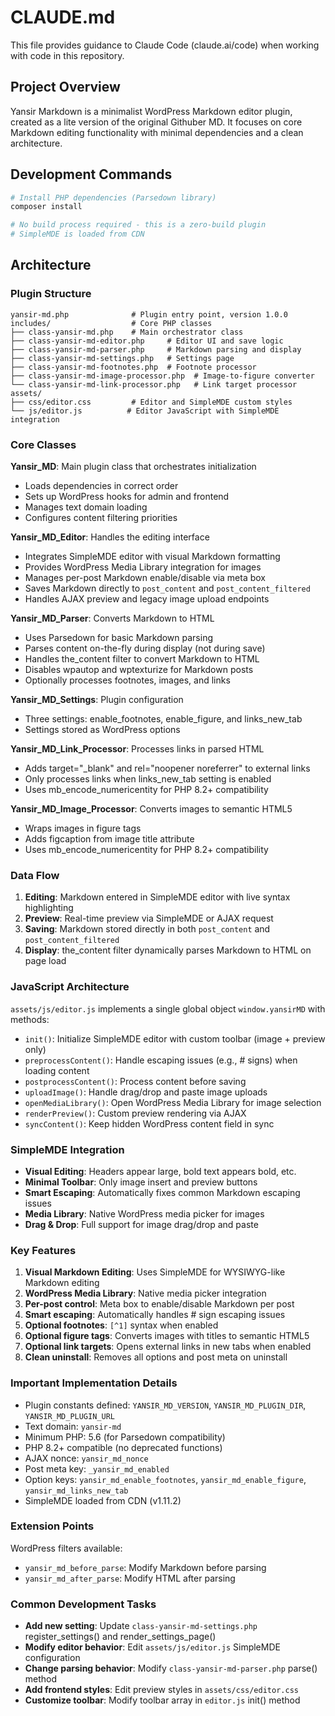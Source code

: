 # CLAUDE.md

This file provides guidance to Claude Code (claude.ai/code) when working with code in this repository.

## Project Overview

Yansir Markdown is a minimalist WordPress Markdown editor plugin, created as a lite version of the original Githuber MD. It focuses on core Markdown editing functionality with minimal dependencies and a clean architecture.

## Development Commands

```bash
# Install PHP dependencies (Parsedown library)
composer install

# No build process required - this is a zero-build plugin
# SimpleMDE is loaded from CDN
```

## Architecture

### Plugin Structure
```
yansir-md.php              # Plugin entry point, version 1.0.0
includes/                  # Core PHP classes
├── class-yansir-md.php    # Main orchestrator class
├── class-yansir-md-editor.php     # Editor UI and save logic
├── class-yansir-md-parser.php     # Markdown parsing and display
├── class-yansir-md-settings.php   # Settings page
├── class-yansir-md-footnotes.php  # Footnote processor
├── class-yansir-md-image-processor.php  # Image-to-figure converter
└── class-yansir-md-link-processor.php   # Link target processor
assets/
├── css/editor.css         # Editor and SimpleMDE custom styles
└── js/editor.js          # Editor JavaScript with SimpleMDE integration
```

### Core Classes

**Yansir_MD**: Main plugin class that orchestrates initialization
- Loads dependencies in correct order
- Sets up WordPress hooks for admin and frontend
- Manages text domain loading
- Configures content filtering priorities

**Yansir_MD_Editor**: Handles the editing interface
- Integrates SimpleMDE editor with visual Markdown formatting
- Provides WordPress Media Library integration for images
- Manages per-post Markdown enable/disable via meta box
- Saves Markdown directly to `post_content` and `post_content_filtered`
- Handles AJAX preview and legacy image upload endpoints

**Yansir_MD_Parser**: Converts Markdown to HTML
- Uses Parsedown for basic Markdown parsing
- Parses content on-the-fly during display (not during save)
- Handles the_content filter to convert Markdown to HTML
- Disables wpautop and wptexturize for Markdown posts
- Optionally processes footnotes, images, and links

**Yansir_MD_Settings**: Plugin configuration
- Three settings: enable_footnotes, enable_figure, and links_new_tab
- Settings stored as WordPress options

**Yansir_MD_Link_Processor**: Processes links in parsed HTML
- Adds target="_blank" and rel="noopener noreferrer" to external links
- Only processes links when links_new_tab setting is enabled
- Uses mb_encode_numericentity for PHP 8.2+ compatibility

**Yansir_MD_Image_Processor**: Converts images to semantic HTML5
- Wraps images in figure tags
- Adds figcaption from image title attribute
- Uses mb_encode_numericentity for PHP 8.2+ compatibility

### Data Flow

1. **Editing**: Markdown entered in SimpleMDE editor with live syntax highlighting
2. **Preview**: Real-time preview via SimpleMDE or AJAX request
3. **Saving**: Markdown stored directly in both `post_content` and `post_content_filtered`
4. **Display**: the_content filter dynamically parses Markdown to HTML on page load

### JavaScript Architecture

`assets/js/editor.js` implements a single global object `window.yansirMD` with methods:
- `init()`: Initialize SimpleMDE editor with custom toolbar (image + preview only)
- `preprocessContent()`: Handle escaping issues (e.g., # signs) when loading content
- `postprocessContent()`: Process content before saving
- `uploadImage()`: Handle drag/drop and paste image uploads
- `openMediaLibrary()`: Open WordPress Media Library for image selection
- `renderPreview()`: Custom preview rendering via AJAX
- `syncContent()`: Keep hidden WordPress content field in sync

### SimpleMDE Integration

- **Visual Editing**: Headers appear large, bold text appears bold, etc.
- **Minimal Toolbar**: Only image insert and preview buttons
- **Smart Escaping**: Automatically fixes common Markdown escaping issues
- **Media Library**: Native WordPress media picker for images
- **Drag & Drop**: Full support for image drag/drop and paste

### Key Features

1. **Visual Markdown Editing**: Uses SimpleMDE for WYSIWYG-like Markdown editing
2. **WordPress Media Library**: Native media picker integration
3. **Per-post control**: Meta box to enable/disable Markdown per post
4. **Smart escaping**: Automatically handles # sign escaping issues
5. **Optional footnotes**: `[^1]` syntax when enabled
6. **Optional figure tags**: Converts images with titles to semantic HTML5
7. **Optional link targets**: Opens external links in new tabs when enabled
8. **Clean uninstall**: Removes all options and post meta on uninstall

### Important Implementation Details

- Plugin constants defined: `YANSIR_MD_VERSION`, `YANSIR_MD_PLUGIN_DIR`, `YANSIR_MD_PLUGIN_URL`
- Text domain: `yansir-md`
- Minimum PHP: 5.6 (for Parsedown compatibility)
- PHP 8.2+ compatible (no deprecated functions)
- AJAX nonce: `yansir_md_nonce`
- Post meta key: `_yansir_md_enabled`
- Option keys: `yansir_md_enable_footnotes`, `yansir_md_enable_figure`, `yansir_md_links_new_tab`
- SimpleMDE loaded from CDN (v1.11.2)

### Extension Points

WordPress filters available:
- `yansir_md_before_parse`: Modify Markdown before parsing
- `yansir_md_after_parse`: Modify HTML after parsing

### Common Development Tasks

- **Add new setting**: Update `class-yansir-md-settings.php` register_settings() and render_settings_page()
- **Modify editor behavior**: Edit `assets/js/editor.js` SimpleMDE configuration
- **Change parsing behavior**: Modify `class-yansir-md-parser.php` parse() method
- **Add frontend styles**: Edit preview styles in `assets/css/editor.css`
- **Customize toolbar**: Modify toolbar array in `editor.js` init() method